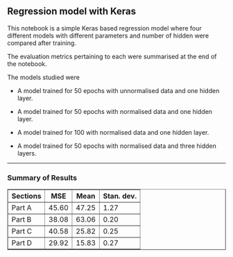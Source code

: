 ## Regression model with Keras

This notebook is a simple Keras based regression model where four different models with different parameters and number of hidden were compared after training. 


The evaluation metrics pertaining to each were summarised at the end of the notebook.

The models studied were


- A model trained for 50 epochs with unnormalised data and one hidden layer.

- A model trained for 50 epochs with normalised data and one hidden layer.

- A model trained for 100 with normalised data and one hidden layer. 

- A model trained for 50 epochs with normalised data and three hidden layers.

<hr>


### Summary of Results

<!DOCTYPE html>
<html>
	
   <body>
      <table border = "1" cellpadding = "5" cellspacing = "5">
         <tr>
            <th>Sections</th>
            <th>MSE</th>
            <th>Mean</th>
            <th>Stan. dev.</th>
         </tr>
         <tr>
            <td>Part A</td>
            <td> 45.60</td>
            <td> 47.25</td>
            <td> 1.27 </td>
         </tr>
         <tr>
            <td>Part B</td>
            <td> 38.08</td>
            <td> 63.06</td>
            <td> 0.20 </td>
         </tr>
         <tr>
            <td>Part C</td>
            <td> 40.58</td>
            <td> 25.82</td>
            <td> 0.25 </td>
         </tr>
         <tr>
            <td>Part D</td>
            <td> 29.92</td>
            <td> 15.83</td>
            <td> 0.27</td>
         </tr>
      </table>
   </body>
	
</html>
